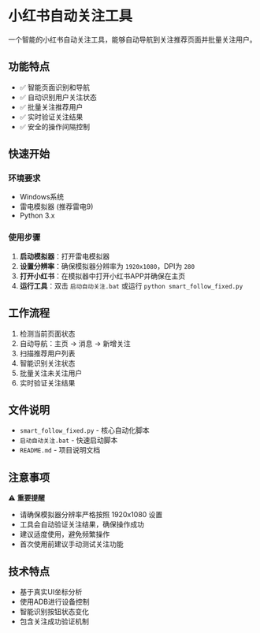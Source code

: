 # 小红书自动关注工具

一个智能的小红书自动关注工具，能够自动导航到关注推荐页面并批量关注用户。

## 功能特点

- ✅ 智能页面识别和导航
- ✅ 自动识别用户关注状态
- ✅ 批量关注推荐用户
- ✅ 实时验证关注结果
- ✅ 安全的操作间隔控制

## 快速开始

### 环境要求
- Windows系统
- 雷电模拟器 (推荐雷电9)
- Python 3.x

### 使用步骤
1. **启动模拟器**：打开雷电模拟器
2. **设置分辨率**：确保模拟器分辨率为 `1920x1080`，DPI为 `280`
3. **打开小红书**：在模拟器中打开小红书APP并确保在主页
4. **运行工具**：双击 `启动自动关注.bat` 或运行 `python smart_follow_fixed.py`

## 工作流程

1. 检测当前页面状态
2. 自动导航：主页 → 消息 → 新增关注
3. 扫描推荐用户列表
4. 智能识别关注状态
5. 批量关注未关注用户
6. 实时验证关注结果

## 文件说明

- `smart_follow_fixed.py` - 核心自动化脚本
- `启动自动关注.bat` - 快速启动脚本
- `README.md` - 项目说明文档

## 注意事项

⚠️ **重要提醒**
- 请确保模拟器分辨率严格按照 1920x1080 设置
- 工具会自动验证关注结果，确保操作成功
- 建议适度使用，避免频繁操作
- 首次使用前建议手动测试关注功能

## 技术特点

- 基于真实UI坐标分析
- 使用ADB进行设备控制
- 智能识别按钮状态变化
- 包含关注成功验证机制
